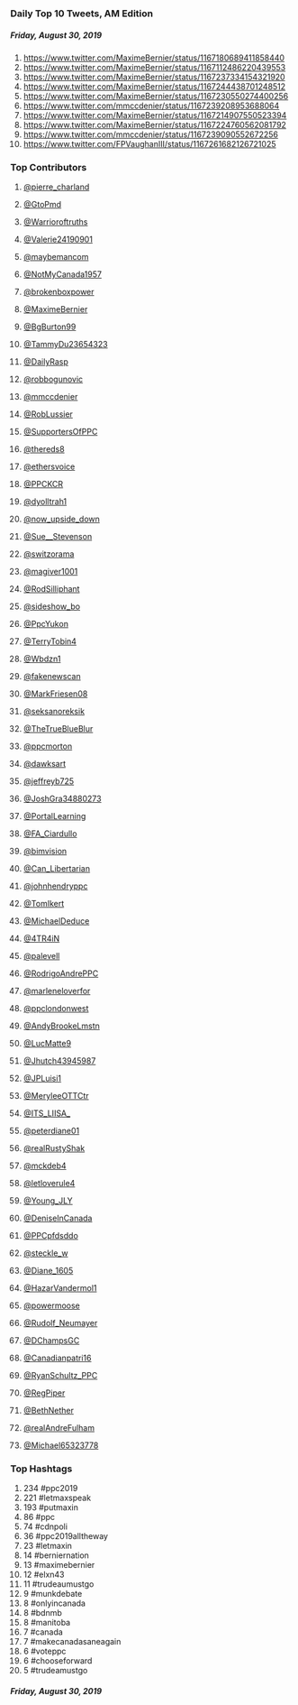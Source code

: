 ### Daily Top 10 Tweets, AM Edition
##### Friday, August 30, 2019
 1) https://www.twitter.com/MaximeBernier/status/1167180689411858440
 2) https://www.twitter.com/MaximeBernier/status/1167112486220439553
 3) https://www.twitter.com/MaximeBernier/status/1167237334154321920
 4) https://www.twitter.com/MaximeBernier/status/1167244438701248512
 5) https://www.twitter.com/MaximeBernier/status/1167230550274400256
 6) https://www.twitter.com/mmccdenier/status/1167239208953688064
 7) https://www.twitter.com/MaximeBernier/status/1167214907550523394
 8) https://www.twitter.com/MaximeBernier/status/1167224760562081792
 9) https://www.twitter.com/mmccdenier/status/1167239090552672256
10) https://www.twitter.com/FPVaughanIII/status/1167261682126721025

### Top Contributors
  1) [@pierre_charland](https://www.twitter.com/pierre_charland)
  2) [@GtoPmd](https://www.twitter.com/GtoPmd)
  3) [@Warrioroftruths](https://www.twitter.com/Warrioroftruths)
  4) [@Valerie24190901](https://www.twitter.com/Valerie24190901)
  5) [@maybemancom](https://www.twitter.com/maybemancom)
  6) [@NotMyCanada1957](https://www.twitter.com/NotMyCanada1957)
  7) [@brokenboxpower](https://www.twitter.com/brokenboxpower)
  8) [@MaximeBernier](https://www.twitter.com/MaximeBernier)
  9) [@BgBurton99](https://www.twitter.com/BgBurton99)
 10) [@TammyDu23654323](https://www.twitter.com/TammyDu23654323)

 11) [@DailyRasp](https://www.twitter.com/DailyRasp)
 12) [@robbogunovic](https://www.twitter.com/robbogunovic)
 13) [@mmccdenier](https://www.twitter.com/mmccdenier)
 14) [@RobLussier](https://www.twitter.com/RobLussier)
 15) [@SupportersOfPPC](https://www.twitter.com/SupportersOfPPC)
 16) [@thereds8](https://www.twitter.com/thereds8)
 17) [@ethersvoice](https://www.twitter.com/ethersvoice)
 18) [@PPCKCR](https://www.twitter.com/PPCKCR)
 19) [@dyolltrah1](https://www.twitter.com/dyolltrah1)
 20) [@now_upside_down](https://www.twitter.com/now_upside_down)

 21) [@Sue__Stevenson](https://www.twitter.com/Sue__Stevenson)
 22) [@switzorama](https://www.twitter.com/switzorama)
 23) [@magiver1001](https://www.twitter.com/magiver1001)
 24) [@RodSilliphant](https://www.twitter.com/RodSilliphant)
 25) [@sideshow_bo](https://www.twitter.com/sideshow_bo)
 26) [@PpcYukon](https://www.twitter.com/PpcYukon)
 27) [@TerryTobin4](https://www.twitter.com/TerryTobin4)
 28) [@Wbdzn1](https://www.twitter.com/Wbdzn1)
 29) [@fakenewscan](https://www.twitter.com/fakenewscan)
 30) [@MarkFriesen08](https://www.twitter.com/MarkFriesen08)

 31) [@seksanoreksik](https://www.twitter.com/seksanoreksik)
 32) [@TheTrueBlueBlur](https://www.twitter.com/TheTrueBlueBlur)
 33) [@ppcmorton](https://www.twitter.com/ppcmorton)
 34) [@dawksart](https://www.twitter.com/dawksart)
 35) [@jeffreyb725](https://www.twitter.com/jeffreyb725)
 36) [@JoshGra34880273](https://www.twitter.com/JoshGra34880273)
 37) [@PortalLearning](https://www.twitter.com/PortalLearning)
 38) [@FA_Ciardullo](https://www.twitter.com/FA_Ciardullo)
 39) [@bimvision](https://www.twitter.com/bimvision)

 40) [@Can_Libertarian](https://www.twitter.com/Can_Libertarian)
 41) [@johnhendryppc](https://www.twitter.com/johnhendryppc)
 42) [@TomIkert](https://www.twitter.com/TomIkert)
 43) [@MichaelDeduce](https://www.twitter.com/MichaelDeduce)
 44) [@4TR4iN](https://www.twitter.com/4TR4iN)
 45) [@palevell](https://www.twitter.com/palevell)
 46) [@RodrigoAndrePPC](https://www.twitter.com/RodrigoAndrePPC)
 47) [@marleneloverfor](https://www.twitter.com/marleneloverfor)
 48) [@ppclondonwest](https://www.twitter.com/ppclondonwest)
 49) [@AndyBrookeLmstn](https://www.twitter.com/AndyBrookeLmstn)
 50) [@LucMatte9](https://www.twitter.com/LucMatte9)

 51) [@Jhutch43945987](https://www.twitter.com/Jhutch43945987)
 52) [@JPLuisi1](https://www.twitter.com/JPLuisi1)
 53) [@MeryleeOTTCtr](https://www.twitter.com/MeryleeOTTCtr)
 54) [@ITS_LIISA_](https://www.twitter.com/ITS_LIISA_)
 55) [@peterdiane01](https://www.twitter.com/peterdiane01)
 56) [@realRustyShak](https://www.twitter.com/realRustyShak)
 57) [@mckdeb4](https://www.twitter.com/mckdeb4)
 58) [@letloverule4](https://www.twitter.com/letloverule4)
 59) [@Young_JLY](https://www.twitter.com/Young_JLY)
 60) [@DeniseInCanada](https://www.twitter.com/DeniseInCanada)

 61) [@PPCpfdsddo](https://www.twitter.com/PPCpfdsddo)
 62) [@steckle_w](https://www.twitter.com/steckle_w)
 63) [@Diane_1605](https://www.twitter.com/Diane_1605)
 64) [@HazarVandermol1](https://www.twitter.com/HazarVandermol1)
 65) [@powermoose](https://www.twitter.com/powermoose)
 66) [@Rudolf_Neumayer](https://www.twitter.com/Rudolf_Neumayer)
 67) [@DChampsGC](https://www.twitter.com/DChampsGC)
 68) [@Canadianpatri16](https://www.twitter.com/Canadianpatri16)
 69) [@RyanSchultz_PPC](https://www.twitter.com/RyanSchultz_PPC)

 70) [@RegPiper](https://www.twitter.com/RegPiper)
 71) [@BethNether](https://www.twitter.com/BethNether)
 72) [@realAndreFulham](https://www.twitter.com/realAndreFulham)
 73) [@Michael65323778](https://www.twitter.com/Michael65323778)


### Top Hashtags

  1) 234 #ppc2019
  2) 221 #letmaxspeak
  3) 193 #putmaxin
  4)  86 #ppc
  5)  74 #cdnpoli
  6)  36 #ppc2019alltheway
  7)  23 #letmaxin
  8)  14 #berniernation
  9)  13 #maximebernier
 10)  12 #elxn43
 11)  11 #trudeaumustgo
 12)   9 #munkdebate
 13)   8 #onlyincanada
 14)   8 #bdnmb
 15)   8 #manitoba
 16)   7 #canada
 17)   7 #makecanadasaneagain
 18)   6 #voteppc
 19)   6 #chooseforward
 20)   5 #trudeamustgo

##### Friday, August 30, 2019

